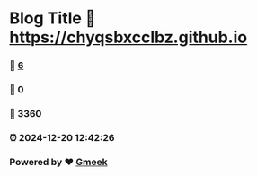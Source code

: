 # Blog Title :link: https://chyqsbxcclbz.github.io 
### :page_facing_up: [6](https://chyqsbxcclbz.github.io/tag.html) 
### :speech_balloon: 0 
### :hibiscus: 3360 
### :alarm_clock: 2024-12-20 12:42:26 
### Powered by :heart: [Gmeek](https://github.com/Meekdai/Gmeek)

